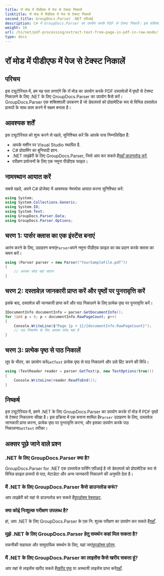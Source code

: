```yaml
---
title: रॉ मोड में पीडीएफ में पेज से टेक्स्ट निकालें
linktitle: रॉ मोड में पीडीएफ में पेज से टेक्स्ट निकालें
second_title: GroupDocs.Parser .NET एपीआई
description: C# में GroupDocs.Parser का उपयोग करके PDF से टेक्स्ट निकालें। इस शक्तिशाली .NET लाइब्रेरी के साथ कुशल PDF टेक्स्ट निष्कर्षण सीखें।
weight: 16
url: /hi/net/pdf-processing/extract-text-from-page-in-pdf-in-raw-mode/
type: docs
---
```

# रॉ मोड में पीडीएफ में पेज से टेक्स्ट निकालें

## परिचय
इस ट्यूटोरियल में, हम यह पता लगाएंगे कि रॉ मोड का उपयोग करके PDF दस्तावेज़ों में पृष्ठों से टेक्स्ट निकालने के लिए .NET के लिए GroupDocs.Parser का उपयोग कैसे करें। GroupDocs.Parser एक शक्तिशाली उपकरण है जो डेवलपर्स को प्रोग्रामेटिक रूप से विभिन्न दस्तावेज़ प्रारूपों के साथ काम करने में सक्षम बनाता है।
## आवश्यक शर्तें
इस ट्यूटोरियल को शुरू करने से पहले, सुनिश्चित करें कि आपके पास निम्नलिखित हैं:
- आपके मशीन पर Visual Studio स्थापित है.
- C# प्रोग्रामिंग का बुनियादी ज्ञान.
- .NET लाइब्रेरी के लिए GroupDocs.Parser, जिसे आप कर सकते हैं[यहाँ डाउनलोड करें](https://releases.groupdocs.com/parser/net/).
- परीक्षण प्रयोजनों के लिए एक नमूना पीडीएफ फाइल।

## नामस्थान आयात करें
सबसे पहले, अपने C# प्रोजेक्ट में आवश्यक नेमस्पेस आयात करना सुनिश्चित करें:
```csharp
using System;
using System.Collections.Generic;
using System.IO;
using System.Text;
using GroupDocs.Parser.Data;
using GroupDocs.Parser.Options;
```
## चरण 1: पार्सर क्लास का एक इंस्टेंस बनाएं
 आरंभ करने के लिए, उदाहरण बनाएं`Parser`अपने नमूना पीडीएफ फ़ाइल का पथ प्रदान करके क्लास का चयन करें।
```csharp
using (Parser parser = new Parser("YourSampleFile.pdf"))
{
    // आपका कोड यहां जाएगा
}
```
## चरण 2: दस्तावेज़ जानकारी प्राप्त करें और पृष्ठों पर पुनरावृत्ति करें
इसके बाद, दस्तावेज़ की जानकारी प्राप्त करें और पाठ निकालने के लिए प्रत्येक पृष्ठ पर पुनरावृत्ति करें।
```csharp
IDocumentInfo documentInfo = parser.GetDocumentInfo();
for (int p = 0; p < documentInfo.RawPageCount; p++)
{
    Console.WriteLine($"Page {p + 1}/{documentInfo.RawPageCount}");
    // पाठ निष्कर्षण के लिए आपका कोड यहां है
}
```
## चरण 3: प्रत्येक पृष्ठ से पाठ निकालें
 लूप के भीतर, का उपयोग करें`GetText` प्रत्येक पृष्ठ से पाठ निकालने और उसे प्रिंट करने की विधि।
```csharp
using (TextReader reader = parser.GetText(p, new TextOptions(true)))
{
    Console.WriteLine(reader.ReadToEnd());
}
```

## निष्कर्ष
 इस ट्यूटोरियल में, हमने .NET के लिए GroupDocs.Parser का उपयोग करके रॉ मोड में PDF पृष्ठों से टेक्स्ट निकालना सीखा है। इस प्रक्रिया में एक बनाना शामिल है`Parser` उदाहरण के लिए, दस्तावेज़ जानकारी प्राप्त करना, प्रत्येक पृष्ठ पर पुनरावृत्ति करना, और इसका उपयोग करके पाठ निकालना`GetText` तरीका।

## अक्सर पूछे जाने वाले प्रश्न
### .NET के लिए GroupDocs.Parser क्या है?
GroupDocs.Parser for .NET एक दस्तावेज़ पार्सिंग एपीआई है जो डेवलपर्स को प्रोग्रामेटिक रूप से विभिन्न फ़ाइल प्रारूपों से पाठ, मेटाडेटा और अन्य जानकारी निकालने की अनुमति देता है।
### मैं .NET के लिए GroupDocs.Parser कैसे डाउनलोड करूं?
 आप लाइब्रेरी को यहां से डाउनलोड कर सकते हैं[ग्रुपडॉक्स वेबसाइट](https://releases.groupdocs.com/parser/net/).
### क्या कोई निःशुल्क परीक्षण उपलब्ध है?
 हां, आप .NET के लिए GroupDocs.Parser के एक नि: शुल्क परीक्षण का उपयोग कर सकते हैं[यहाँ](https://releases.groupdocs.com/).
### मुझे .NET के लिए GroupDocs.Parser हेतु समर्थन कहां मिल सकता है?
 तकनीकी सहायता और सामुदायिक समर्थन के लिए, यहां जाएं[ग्रुपडॉक्स फ़ोरम](https://forum.groupdocs.com/c/parser/17).
### मैं .NET के लिए GroupDocs.Parser का लाइसेंस कैसे खरीद सकता हूं?
 आप यहां से लाइसेंस खरीद सकते हैं[खरीद पृष्ठ](https://purchase.groupdocs.com/buy) या अस्थायी लाइसेंस प्राप्त करें[यहाँ](https://purchase.groupdocs.com/temporary-license/).